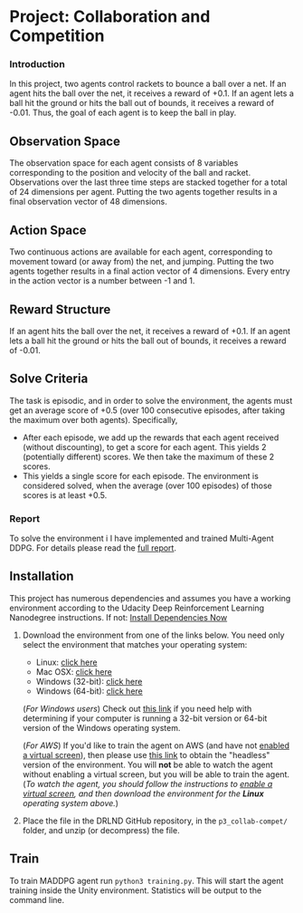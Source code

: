 # Project: Collaboration and Competition

### Introduction

In this project, two agents control rackets to bounce a ball over a net. If an agent hits the ball over the net, it receives a reward of +0.1.  If an agent lets a ball hit the ground or hits the ball out of bounds, it receives a reward of -0.01.  Thus, the goal of each agent is to keep the ball in play.

## Observation Space
The observation space for each agent consists of 8 variables corresponding to the position and velocity of the ball and racket.  Observations over the last three time steps are stacked together for a total of 24 dimensions per agent.  Putting the two agents together results in a final observation vector of 48 dimensions.


## Action Space
Two continuous actions are available for each agent, corresponding to movement toward (or away from) the net, and jumping.  Putting the two agents together results in a final action vector of 4 dimensions.  Every entry in the action vector is a number between -1 and 1.


## Reward Structure
 If an agent hits the ball over the net, it receives a reward of +0.1. If an agent lets a ball hit the ground or hits the ball out of bounds, it receives a reward of -0.01.


## Solve Criteria
The task is episodic, and in order to solve the environment, the agents must get an average score of +0.5 (over 100 consecutive episodes, after taking the maximum over both agents).  Specifically,
- After each episode, we add up the rewards that each agent received (without discounting), to get a score for each agent. This yields 2 (potentially different) scores. We then take the maximum of these 2 scores.
- This yields a single score for each episode.
The environment is considered solved, when the average (over 100 episodes) of those scores is at least +0.5.

### Report

To solve the environment i I have implemented and trained Multi-Agent DDPG.
For details please read the [full report](Report.md).


## Installation

This project has numerous dependencies and assumes you have a working environment according to the
Udacity Deep Reinforcement Learning Nanodegree instructions.  If not: [Install Dependencies Now](https://github.com/udacity/deep-reinforcement-learning#dependencies)


1. Download the environment from one of the links below.  You need only select the environment that matches your operating system:
    - Linux: [click here](https://s3-us-west-1.amazonaws.com/udacity-drlnd/P3/Tennis/Tennis_Linux.zip)
    - Mac OSX: [click here](https://s3-us-west-1.amazonaws.com/udacity-drlnd/P3/Tennis/Tennis.app.zip)
    - Windows (32-bit): [click here](https://s3-us-west-1.amazonaws.com/udacity-drlnd/P3/Tennis/Tennis_Windows_x86.zip)
    - Windows (64-bit): [click here](https://s3-us-west-1.amazonaws.com/udacity-drlnd/P3/Tennis/Tennis_Windows_x86_64.zip)
    
    (_For Windows users_) Check out [this link](https://support.microsoft.com/en-us/help/827218/how-to-determine-whether-a-computer-is-running-a-32-bit-version-or-64) if you need help with determining if your computer is running a 32-bit version or 64-bit version of the Windows operating system.

    (_For AWS_) If you'd like to train the agent on AWS (and have not [enabled a virtual screen](https://github.com/Unity-Technologies/ml-agents/blob/master/docs/Training-on-Amazon-Web-Service.md)), then please use [this link](https://s3-us-west-1.amazonaws.com/udacity-drlnd/P3/Tennis/Tennis_Linux_NoVis.zip) to obtain the "headless" version of the environment.  You will **not** be able to watch the agent without enabling a virtual screen, but you will be able to train the agent.  (_To watch the agent, you should follow the instructions to [enable a virtual screen](https://github.com/Unity-Technologies/ml-agents/blob/master/docs/Training-on-Amazon-Web-Service.md), and then download the environment for the **Linux** operating system above._)

2. Place the file in the DRLND GitHub repository, in the `p3_collab-compet/` folder, and unzip (or decompress) the file. 

## Train

To train MADDPG agent run `python3 training.py`. This will start the agent training inside the Unity environment.  Statistics will be output to the command line.


